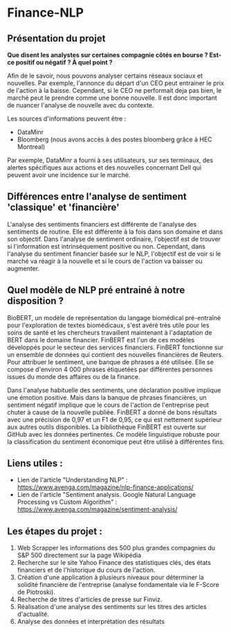 # Finance-NLP

## Présentation du projet

**Que disent les analystes sur certaines compagnie côtés en bourse ? Est-ce positif ou négatif ? À quel point ?**

Afin de le savoir, nous pouvons analyser certains réseaux sociaux et nouvelles. Par exemple, l'annonce du départ d'un CEO peut entrainer le prix de l'action à la baisse. Cependant, si le CEO ne performait deja pas bien, le marché peut le prendre comme une bonne nouvelle. Il est donc important de nuancer l'analyse de nouvelle avec du contexte. 


Les sources d'informations peuvent être :

- DataMinr
- Bloomberg (nous avons accès à des postes bloomberg grâce à HEC Montreal)


Par exemple, DataMinr a fourni à ses utilisateurs, sur ses terminaux, des alertes spécifiques aux actions et des nouvelles concernant Dell qui peuvent avoir une incidence sur le marché.


## Différences entre l'analyse de sentiment 'classique' et 'financière'

L'analyse des sentiments financiers est différente de l'analyse des sentiments de routine. Elle est différente à la fois dans son domaine et dans son objectif. Dans l'analyse de sentiment ordinaire, l'objectif est de trouver si l'information est intrinsèquement positive ou non. Cependant, dans l'analyse du sentiment financier basée sur le NLP, l'objectif est de voir si le marché va réagir à la nouvelle et si le cours de l'action va baisser ou augmenter.


## Quel modèle de NLP pré entrainé à notre disposition ?

BioBERT, un modèle de représentation du langage biomédical pré-entraîné pour l'exploration de textes biomédicaux, s'est avéré très utile pour les soins de santé et les chercheurs travaillent maintenant à l'adaptation de BERT dans le domaine financier. FinBERT est l'un de ces modèles développés pour le secteur des services financiers. FinBERT fonctionne sur un ensemble de données qui contient des nouvelles financières de Reuters. Pour attribuer le sentiment, une banque de phrases a été utilisée. Elle se compose d'environ 4 000 phrases étiquetées par différentes personnes issues du monde des affaires ou de la finance. 

Dans l'analyse habituelle des sentiments, une déclaration positive implique une émotion positive. Mais dans la banque de phrases financières, un sentiment négatif implique que le cours de l'action de l'entreprise peut chuter à cause de la nouvelle publiée. FinBERT a donné de bons résultats avec une précision de 0,97 et un F1 de 0,95, ce qui est nettement supérieur aux autres outils disponibles. La bibliothèque FinBERT est ouverte sur GitHub avec les données pertinentes. Ce modèle linguistique robuste pour la classification du sentiment économique peut être utilisé à différentes fins.

## Liens utiles :

- Lien de l'article "Understanding NLP" : https://www.avenga.com/magazine/nlp-finance-applications/
- Lien de l'article "Sentiment analysis. Google Natural Language Processing vs Custom Algorithm" : https://www.avenga.com/magazine/sentiment-analysis/

## Les étapes du projet :

1. Web Scrapper les informations des 500 plus grandes compagnies du S&P 500 directement sur la page Wikipédia
2. Recherche sur le site Yahoo Finance des statistiques clés, des états financiers et de l'historique du cours de l'action. 
3. Création d'une application à plusieurs niveaux pour déterminer la solidité financière de l'entreprise (analyse fondamentale via le F-Score de Piotroski).
4. Recherche de titres d'articles de presse sur Finviz.
5. Réalisation d'une analyse des sentiments sur les titres des articles d'actualité.
6. Analyse des données et interprétation des résultats




